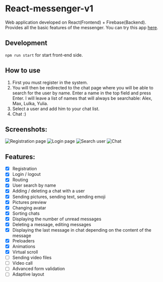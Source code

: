# React-messenger-v1

Web application developed on React(Frontend) + Firebase(Backend). Provides all the basic features of the messenger.
You can try this app [here](https://react-messenger-v1.vercel.app).

## Development

`npm run start` for start front-end side.

## How to use

1. First you must register in the system.
2. You will then be redirected to the chat page where you will be able to search for the user by name. Enter a name in the top field and press Enter. I will leave a list of names that will always be searchable: Alex, Max, Lulka, Yulia.
3. Select a user and add him to your chat list.
4. Chat :)

## Screenshots:

![Registration page](https://i.ibb.co/7QnXrGL/FGu09-Mi-Dn0-Jnx-Su0-LB4-Bl-O4qu-TW4f2-WYZl-x-Sv3b9a27-Tgw-Eqyf5en526b2if-CJ7i9-R6nu-UXAJ3o-RWbw-KWF.jpg)
![Login page](https://i.ibb.co/C92vydb/6ve-Rw-VIRb-Ij-Yv-ASWg-l-Zm-OTA85-Vvje-R822x-J9-Ghq-Ch-KJ5-JPMK9xm-Qx-4-S-i-RII7foag-I5-Cf-N-Va-g-C3.jpg)
![Search user](https://i.ibb.co/QkZt5pZ/6aeuz-Uzc2-JFfxk-RSA3-SM2gv-Sywy-HQXj7i7u-Eg-Knb-LUp-PAfg-Fm5-Cuf-YWv-Y7sm-EAFql8-CJ861m-JUNj5p80g-A.jpg)
![Chat](https://i.ibb.co/WWCRSPK/r-R944-HFnc-Zi-Jv-ULfd-M38-YVceu-JB43-Mw8-TLZwqh-J7z3x9num-Nq-CXl8-DOqg-LB-rvo-FWP5v-OS57r-Fd-4-Dr-I.jpg)

## Features:

- [x] Registration
- [x] Login / logout
- [x] Routing
- [x] User search by name
- [x] Adding / deleting a chat with a user
- [x] Sending pictures, sending text, sending emoji
- [x] Pictures preview
- [x] Changing avatar
- [x] Sorting chats
- [x] Displaying the number of unread messages
- [x] Deleting a message, editing messages
- [x] Displaying the last message in chat depending on the content of the message
- [x] Preloaders
- [x] Animations
- [x] Virtual scroll
- [ ] Sending video files
- [ ] Video call
- [ ] Advanced form validation
- [ ] Adaptive layout
